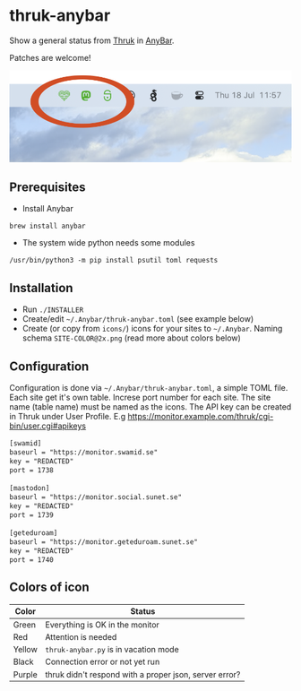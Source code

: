 # thruk-anybar
Show a general status from [Thruk](https://www.thruk.org) in [AnyBar](https://github.com/tonsky/AnyBar).

Patches are welcome!

![Screenshot](https://raw.githubusercontent.com/SUNET/thruk-anybar/main/sample/thruk-anybar.png)


## Prerequisites

* Install Anybar
```
brew install anybar
```
* The system wide python needs some modules
```
/usr/bin/python3 -m pip install psutil toml requests
```

## Installation
* Run `./INSTALLER`
* Create/edit `~/.Anybar/thruk-anybar.toml` (see example below)
* Create (or copy from `icons/`) icons for your sites to `~/.Anybar`. Naming schema `SITE-COLOR@2x.png` (read more about colors below)


## Configuration
Configuration is done via `~/.Anybar/thruk-anybar.toml`, a simple TOML file. Each site get it's own table. Increse port number for each site. The site name (table name) must be named as the icons.
The API key can be created in Thruk under User Profile. E.g https://monitor.example.com/thruk/cgi-bin/user.cgi#apikeys
```
[swamid]
baseurl = "https://monitor.swamid.se"
key = "REDACTED"
port = 1738

[mastodon]
baseurl = "https://monitor.social.sunet.se"
key = "REDACTED"
port = 1739

[geteduroam]
baseurl = "https://monitor.geteduroam.sunet.se"
key = "REDACTED"
port = 1740
```

## Colors of icon

|Color|Status|
| --- | --- |
|Green|Everything is OK in the monitor|
|Red|Attention is needed|
|Yellow|`thruk-anybar.py` is in vacation mode|
|Black|Connection error or not yet run|
|Purple|thruk didn't respond with a proper json, server error?|

